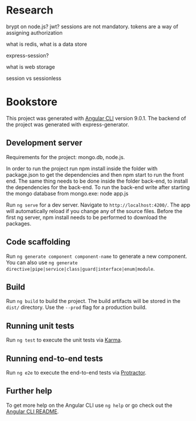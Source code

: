 # Research
brypt on node.js?
jwt?
sessions are not mandatory.
tokens are a way of assigning authorization
  
what is redis, what is a data store

express-session?
  
what is web storage
  
session vs sessionless
  
# Bookstore

This project was generated with [Angular CLI](https://github.com/angular/angular-cli) version 9.0.1.
The backend of the project was generated with express-generator.
## Development server
Requirements for the project: mongo.db, node.js.

In order to run the project run npm install inside the folder with package.json to get the dependencies and then npm start to run the front end.
The same thing needs to be done inside the folder back-end, to install the dependencies for the back-end.
To run the back-end write after starting the mongo database from mongo.exe: node app.js


Run `ng serve` for a dev server. Navigate to `http://localhost:4200/`. The app will automatically reload if you change any of the source files.
Before the first ng server, npm install needs to be performed to download the packages.
## Code scaffolding

Run `ng generate component component-name` to generate a new component. You can also use `ng generate directive|pipe|service|class|guard|interface|enum|module`.

## Build

Run `ng build` to build the project. The build artifacts will be stored in the `dist/` directory. Use the `--prod` flag for a production build.

## Running unit tests

Run `ng test` to execute the unit tests via [Karma](https://karma-runner.github.io).

## Running end-to-end tests

Run `ng e2e` to execute the end-to-end tests via [Protractor](http://www.protractortest.org/).

## Further help

To get more help on the Angular CLI use `ng help` or go check out the [Angular CLI README](https://github.com/angular/angular-cli/blob/master/README.md).
